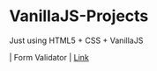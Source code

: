 # VanillaJS-Projects
Just using HTML5 + CSS + VanillaJS

| Form Validator | [Link](https://dorogono.github.io/formValidaor/)
